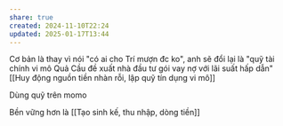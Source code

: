```yaml
---
share: true
created: 2024-11-10T22:24
updated: 2025-01-17T13:44
---
```

Cơ bản là thay vì nói "có ai cho Trí mượn đc ko", anh sẽ đổi lại là "quỹ tài chính vi mô Quả Cầu đề xuất nhà đầu tư gói vay nợ với lãi suất hấp dẫn"
[[Huy động nguồn tiền nhàn rỗi, lập quỹ tín dụng vi mô]]

Dùng quỹ trên momo

Bền vững hơn là [[Tạo sinh kế, thu nhập, dòng tiền]]